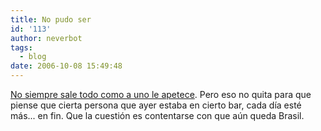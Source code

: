 ```yaml
---
title: No pudo ser
id: '113'
author: neverbot
tags:
  - blog
date: 2006-10-08 15:49:48
---
```


[No siempre sale todo como a uno le apetece](http://www.formula1.com/race/news/5090/768.html). Pero eso no quita para que piense que cierta persona que ayer estaba en cierto bar, cada día esté más... en fin. Que la cuestión es contentarse con que aún queda Brasil.
